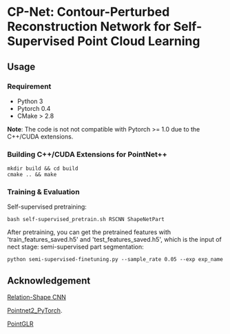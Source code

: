 CP-Net: Contour-Perturbed Reconstruction Network for Self-Supervised Point Cloud Learning
===

## Usage

### Requirement

- Python 3
- Pytorch 0.4
- CMake > 2.8

**Note**: The code is not not compatible with Pytorch >= 1.0 due to the C++/CUDA extensions. 

### Building C++/CUDA Extensions for PointNet++

```
mkdir build && cd build
cmake .. && make
```


### Training & Evaluation

Self-supervised pretraining:
```
bash self-supervised_pretrain.sh RSCNN ShapeNetPart
```
After pretraining, you can get the pretrained features with 'train_features_saved.h5' and 'test_features_saved.h5', which is the input of nect stage: semi-supervised part segmentation:

```
python semi-supervised-finetuning.py --sample_rate 0.05 --exp exp_name

```

## Acknowledgement

[Relation-Shape CNN](https://github.com/Yochengliu/Relation-Shape-CNN) 

[Pointnet2_PyTorch](https://github.com/erikwijmans/Pointnet2_PyTorch).

[PointGLR](https://github.com/raoyongming/PointGLR)

